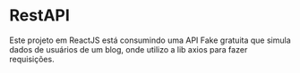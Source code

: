 # RestAPI

Este projeto em ReactJS está consumindo uma API Fake gratuita que simula dados de usuários de um blog, onde utilizo a lib axios para fazer requisições.
